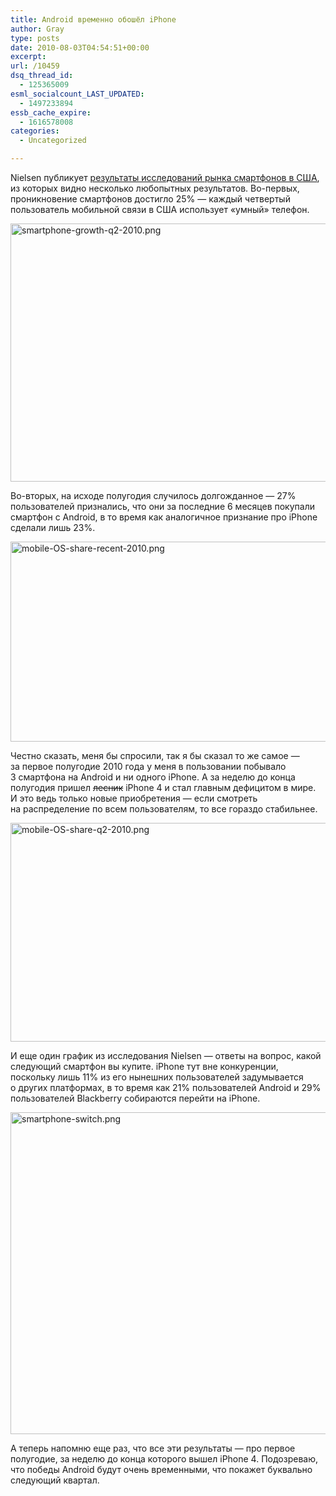 ```yaml
---
title: Android временно обошёл iPhone
author: Gray
type: posts
date: 2010-08-03T04:54:51+00:00
excerpt:
url: /10459
dsq_thread_id:
  - 125365009
esml_socialcount_LAST_UPDATED:
  - 1497233894
essb_cache_expire:
  - 1616578008
categories:
  - Uncategorized

---
```








Nielsen публикует <a href="http://blog.nielsen.com/nielsenwire/online_mobile/android-soars-but-iphone-still-most-desired-as-smartphones-grab-25-of-u-s-mobile-market/" target="_blank">результаты исследований рынка смартфонов в&nbsp;США</a>, из&nbsp;которых видно несколько любопытных результатов. <nobr>Во-первых</nobr>, проникновение смартфонов достигло 25%&nbsp;&mdash; каждый четвертый пользователь мобильной связи в&nbsp;США использует &laquo;умный&raquo; телефон.

<img src="https://i2.wp.com/forumimg.net/blog/smartphone-growth-q2-2010.png?resize=575%2C413" width="575" height="413" alt="smartphone-growth-q2-2010.png" data-recalc-dims="1" /> 

<nobr>Во-вторых</nobr>, на&nbsp;исходе полугодия случилось долгожданное&nbsp;&mdash; 27% пользователей признались, что они за&nbsp;последние 6&nbsp;месяцев покупали смартфон с&nbsp;Android, в&nbsp;то&nbsp;время как аналогичное признание про iPhone сделали лишь 23%.

<img src="https://i0.wp.com/forumimg.net/blog/mobile-OS-share-recent-2010.png?resize=575%2C320" width="575" height="320" alt="mobile-OS-share-recent-2010.png" data-recalc-dims="1" /> 

Честно сказать, меня&nbsp;бы спросили, так я&nbsp;бы сказал то&nbsp;же самое&nbsp;&mdash; за&nbsp;первое полугодие 2010 года у&nbsp;меня в&nbsp;пользовании побывало 3&nbsp;смартфона на&nbsp;Android и&nbsp;ни&nbsp;одного iPhone. А&nbsp;за&nbsp;неделю до&nbsp;конца полугодия пришел <strike>лесник</strike> iPhone 4 и&nbsp;стал главным дефицитом в&nbsp;мире. И&nbsp;это ведь только новые приобретения&nbsp;&mdash; если смотреть на&nbsp;распределение по&nbsp;всем пользователям, то&nbsp;все гораздо стабильнее.

<img src="https://i1.wp.com/forumimg.net/blog/mobile-OS-share-q2-2010.png?resize=575%2C350" width="575" height="350" alt="mobile-OS-share-q2-2010.png" data-recalc-dims="1" /> 

И&nbsp;еще один график из&nbsp;исследования Nielsen&nbsp;&mdash; ответы на&nbsp;вопрос, какой следующий смартфон вы&nbsp;купите. iPhone тут вне конкуренции, поскольку лишь 11% из&nbsp;его нынешних пользователей задумывается о&nbsp;других платформах, в&nbsp;то&nbsp;время как 21% пользователей Android и&nbsp;29% пользователей Blackberry собираются перейти на&nbsp;iPhone.

<img src="https://i1.wp.com/forumimg.net/blog/smartphone-switch.png?resize=575%2C515" width="575" height="515" alt="smartphone-switch.png" data-recalc-dims="1" /> 

А&nbsp;теперь напомню еще раз, что все эти результаты&nbsp;&mdash; про первое полугодие, за&nbsp;неделю до&nbsp;конца которого вышел iPhone 4. Подозреваю, что победы Android будут очень временными, что покажет буквально следующий квартал.